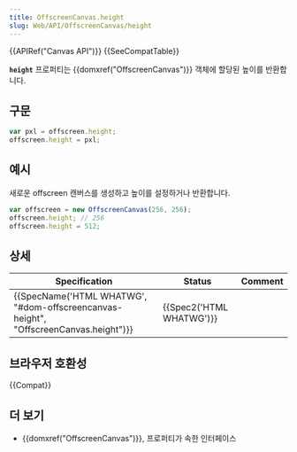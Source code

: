 ```yaml
---
title: OffscreenCanvas.height
slug: Web/API/OffscreenCanvas/height
---
```


{{APIRef("Canvas API")}} {{SeeCompatTable}}

**`height`** 프로퍼티는 {{domxref("OffscreenCanvas")}} 객체에 할당된 높이를 반환합니다.

## 구문

```js
var pxl = offscreen.height;
offscreen.height = pxl;
```

## 예시

새로운 offscreen 캔버스를 생성하고 높이를 설정하거나 반환합니다.

```js
var offscreen = new OffscreenCanvas(256, 256);
offscreen.height; // 256
offscreen.height = 512;
```

## 상세

| Specification                                                                                                    | Status                           | Comment |
| ---------------------------------------------------------------------------------------------------------------- | -------------------------------- | ------- |
| {{SpecName('HTML WHATWG', "#dom-offscreencanvas-height", "OffscreenCanvas.height")}} | {{Spec2('HTML WHATWG')}} |         |

## 브라우저 호환성

{{Compat}}

## 더 보기

- {{domxref("OffscreenCanvas")}}, 프로퍼티가 속한 인터페이스
